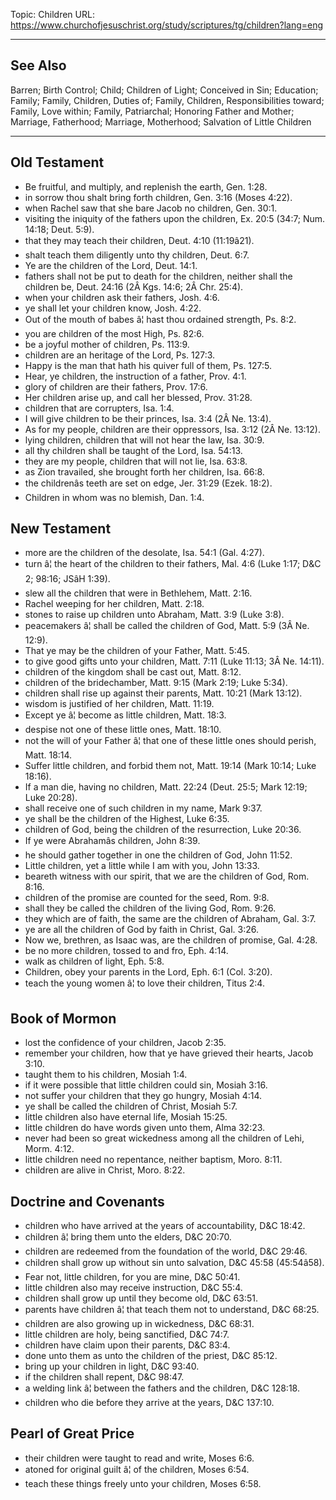 Topic: Children
URL: https://www.churchofjesuschrist.org/study/scriptures/tg/children?lang=eng

---

## See Also

Barren; Birth Control; Child; Children of Light; Conceived in Sin; Education; Family; Family, Children, Duties of; Family, Children, Responsibilities toward; Family, Love within; Family, Patriarchal; Honoring Father and Mother; Marriage, Fatherhood; Marriage, Motherhood; Salvation of Little Children

---

## Old Testament

- Be fruitful, and multiply, and replenish the earth, Gen. 1:28.
- in sorrow thou shalt bring forth children, Gen. 3:16 (Moses 4:22).
- when Rachel saw that she bare Jacob no children, Gen. 30:1.
- visiting the iniquity of the fathers upon the children, Ex. 20:5 (34:7; Num. 14:18; Deut. 5:9).
- that they may teach their children, Deut. 4:10 (11:19â21).
- shalt teach them diligently unto thy children, Deut. 6:7.
- Ye are the children of the Lord, Deut. 14:1.
- fathers shall not be put to death for the children, neither shall the children be, Deut. 24:16 (2Â Kgs. 14:6; 2Â Chr. 25:4).
- when your children ask their fathers, Josh. 4:6.
- ye shall let your children know, Josh. 4:22.
- Out of the mouth of babes â¦ hast thou ordained strength, Ps. 8:2.
- you are children of the most High, Ps. 82:6.
- be a joyful mother of children, Ps. 113:9.
- children are an heritage of the Lord, Ps. 127:3.
- Happy is the man that hath his quiver full of them, Ps. 127:5.
- Hear, ye children, the instruction of a father, Prov. 4:1.
- glory of children are their fathers, Prov. 17:6.
- Her children arise up, and call her blessed, Prov. 31:28.
- children that are corrupters, Isa. 1:4.
- I will give children to be their princes, Isa. 3:4 (2Â Ne. 13:4).
- As for my people, children are their oppressors, Isa. 3:12 (2Â Ne. 13:12).
- lying children, children that will not hear the law, Isa. 30:9.
- all thy children shall be taught of the Lord, Isa. 54:13.
- they are my people, children that will not lie, Isa. 63:8.
- as Zion travailed, she brought forth her children, Isa. 66:8.
- the childrenâs teeth are set on edge, Jer. 31:29 (Ezek. 18:2).
- Children in whom was no blemish, Dan. 1:4.

## New Testament

- more are the children of the desolate, Isa. 54:1 (Gal. 4:27).
- turn â¦ the heart of the children to their fathers, Mal. 4:6 (Luke 1:17; D&C 2; 98:16; JSâH 1:39).
- slew all the children that were in Bethlehem, Matt. 2:16.
- Rachel weeping for her children, Matt. 2:18.
- stones to raise up children unto Abraham, Matt. 3:9 (Luke 3:8).
- peacemakers â¦ shall be called the children of God, Matt. 5:9 (3Â Ne. 12:9).
- That ye may be the children of your Father, Matt. 5:45.
- to give good gifts unto your children, Matt. 7:11 (Luke 11:13; 3Â Ne. 14:11).
- children of the kingdom shall be cast out, Matt. 8:12.
- children of the bridechamber, Matt. 9:15 (Mark 2:19; Luke 5:34).
- children shall rise up against their parents, Matt. 10:21 (Mark 13:12).
- wisdom is justified of her children, Matt. 11:19.
- Except ye â¦ become as little children, Matt. 18:3.
- despise not one of these little ones, Matt. 18:10.
- not the will of your Father â¦ that one of these little ones should perish, Matt. 18:14.
- Suffer little children, and forbid them not, Matt. 19:14 (Mark 10:14; Luke 18:16).
- If a man die, having no children, Matt. 22:24 (Deut. 25:5; Mark 12:19; Luke 20:28).
- shall receive one of such children in my name, Mark 9:37.
- ye shall be the children of the Highest, Luke 6:35.
- children of God, being the children of the resurrection, Luke 20:36.
- If ye were Abrahamâs children, John 8:39.
- he should gather together in one the children of God, John 11:52.
- Little children, yet a little while I am with you, John 13:33.
- beareth witness with our spirit, that we are the children of God, Rom. 8:16.
- children of the promise are counted for the seed, Rom. 9:8.
- shall they be called the children of the living God, Rom. 9:26.
- they which are of faith, the same are the children of Abraham, Gal. 3:7.
- ye are all the children of God by faith in Christ, Gal. 3:26.
- Now we, brethren, as Isaac was, are the children of promise, Gal. 4:28.
- be no more children, tossed to and fro, Eph. 4:14.
- walk as children of light, Eph. 5:8.
- Children, obey your parents in the Lord, Eph. 6:1 (Col. 3:20).
- teach the young women â¦ to love their children, Titus 2:4.

## Book of Mormon

- lost the confidence of your children, Jacob 2:35.
- remember your children, how that ye have grieved their hearts, Jacob 3:10.
- taught them to his children, Mosiah 1:4.
- if it were possible that little children could sin, Mosiah 3:16.
- not suffer your children that they go hungry, Mosiah 4:14.
- ye shall be called the children of Christ, Mosiah 5:7.
- little children also have eternal life, Mosiah 15:25.
- little children do have words given unto them, Alma 32:23.
- never had been so great wickedness among all the children of Lehi, Morm. 4:12.
- little children need no repentance, neither baptism, Moro. 8:11.
- children are alive in Christ, Moro. 8:22.

## Doctrine and Covenants

- children who have arrived at the years of accountability, D&C 18:42.
- children â¦ bring them unto the elders, D&C 20:70.
- children are redeemed from the foundation of the world, D&C 29:46.
- children shall grow up without sin unto salvation, D&C 45:58 (45:54â58).
- Fear not, little children, for you are mine, D&C 50:41.
- little children also may receive instruction, D&C 55:4.
- children shall grow up until they become old, D&C 63:51.
- parents have children â¦ that teach them not to understand, D&C 68:25.
- children are also growing up in wickedness, D&C 68:31.
- little children are holy, being sanctified, D&C 74:7.
- children have claim upon their parents, D&C 83:4.
- done unto them as unto the children of the priest, D&C 85:12.
- bring up your children in light, D&C 93:40.
- if the children shall repent, D&C 98:47.
- a welding link â¦ between the fathers and the children, D&C 128:18.
- children who die before they arrive at the years, D&C 137:10.

## Pearl of Great Price

- their children were taught to read and write, Moses 6:6.
- atoned for original guilt â¦ of the children, Moses 6:54.
- teach these things freely unto your children, Moses 6:58.

